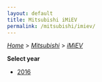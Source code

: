 ```yaml
---
layout: default
title: Mitsubishi iMiEV
permalink: /mitsubishi/imiev/
---
```

[*Home*](/) > [*Mitsubishi*](/mitsubishi/) > [*iMiEV*](/mitsubishi/imiev/)

**Select year**

- [2016](/mitsubishi/imiev/2016/)